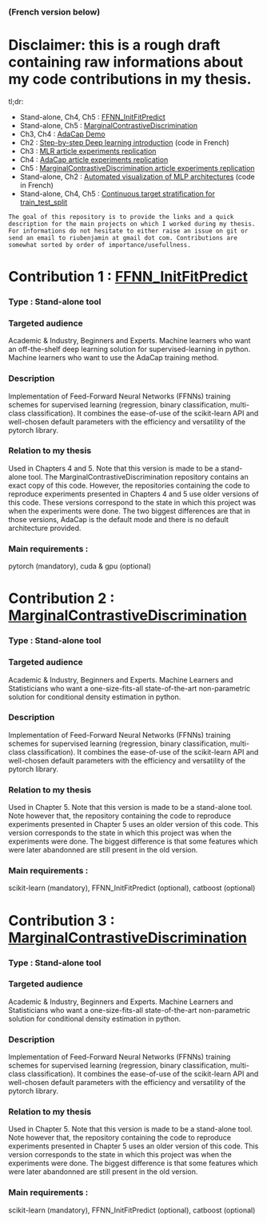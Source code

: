 ### (French version below)

# Disclaimer: this is a rough draft containing raw informations about my code contributions in my thesis.

tl;dr:
- Stand-alone, Ch4, Ch5 : [FFNN_InitFitPredict](https://github.com/benjaminriu/FFNN_InitFitPredict)
- Stand-alone, Ch5 : [MarginalContrastiveDiscrimination](ToBeAdded)
- Ch3, Ch4 : [AdaCap Demo](ToBeAdded)
- Ch2 : [Step-by-step Deep learning introduction](ToBeAdded) (code in French)
- Ch3 : [MLR article experiments replication](ToBeAdded)
- Ch4 : [AdaCap article experiments replication](ToBeAdded)
- Ch5 : [MarginalContrastiveDiscrimination article experiments replication](ToBeAdded)
- Stand-alone, Ch2 : [Automated visualization of MLP architectures](ToBeAdded) (code in French)
- Stand-alone, Ch4, Ch5 : [Continuous target stratification for train_test_split](ToBeAdded)

```
The goal of this repository is to provide the links and a quick description for the main projects on which I worked during my thesis. For informations do not hesitate to either raise an issue on git or send an email to riubenjamin at gmail dot com. Contributions are somewhat sorted by order of importance/usefullness. 
```

# Contribution 1 : [FFNN_InitFitPredict](https://github.com/benjaminriu/FFNN_InitFitPredict)
### Type : Stand-alone tool
### Targeted audience
Academic & Industry, Beginners and Experts. Machine learners who want an off-the-shelf deep learning solution for supervised-learning in python. Machine learners who want to use the AdaCap training method.
### Description
Implementation of Feed-Forward Neural Networks (FFNNs) training schemes for supervised learning (regression, binary classification, multi-class classification). It combines the ease-of-use of the scikit-learn API and well-chosen default parameters with the efficiency and versatility of the pytorch library.
### Relation to my thesis
Used in Chapters 4 and 5. Note that this version is made to be a stand-alone tool. The MarginalContrastiveDiscrimination repository contains an exact copy of this code. However, the repositories containing the code to reproduce experiments presented in Chapters 4 and 5 use older versions of this code. These versions correspond to the state in which this project was when the experiments were done. The two biggest differences are that in those versions, AdaCap is the default mode and there is no default architecture provided. 
### Main requirements :
pytorch (mandatory), cuda & gpu (optional)


# Contribution 2 : [MarginalContrastiveDiscrimination](ToBeAdded)
### Type : Stand-alone tool
### Targeted audience
Academic & Industry, Beginners and Experts. Machine Learners and Statisticians who want a one-size-fits-all state-of-the-art non-parametric solution for conditional density estimation in python.
### Description
Implementation of Feed-Forward Neural Networks (FFNNs) training schemes for supervised learning (regression, binary classification, multi-class classification). It combines the ease-of-use of the scikit-learn API and well-chosen default parameters with the efficiency and versatility of the pytorch library.
### Relation to my thesis
Used in Chapter 5. Note that this version is made to be a stand-alone tool. Note however that, the repository containing the code to reproduce experiments presented in Chapter 5 uses an older version of this code. This version corresponds to the state in which this project was when the experiments were done. The biggest difference is that some features which were later abandonned are still present in the old version.
### Main requirements :
scikit-learn (mandatory), FFNN_InitFitPredict (optional), catboost (optional)

# Contribution 3 : [MarginalContrastiveDiscrimination](ToBeAdded)
### Type : Stand-alone tool
### Targeted audience
Academic & Industry, Beginners and Experts. Machine Learners and Statisticians who want a one-size-fits-all state-of-the-art non-parametric solution for conditional density estimation in python.
### Description
Implementation of Feed-Forward Neural Networks (FFNNs) training schemes for supervised learning (regression, binary classification, multi-class classification). It combines the ease-of-use of the scikit-learn API and well-chosen default parameters with the efficiency and versatility of the pytorch library.
### Relation to my thesis
Used in Chapter 5. Note that this version is made to be a stand-alone tool. Note however that, the repository containing the code to reproduce experiments presented in Chapter 5 uses an older version of this code. This version corresponds to the state in which this project was when the experiments were done. The biggest difference is that some features which were later abandonned are still present in the old version.
### Main requirements :
scikit-learn (mandatory), FFNN_InitFitPredict (optional), catboost (optional)
